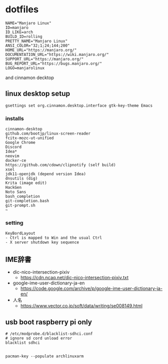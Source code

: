 # dotfiles

```
NAME="Manjaro Linux"
ID=manjaro
ID_LIKE=arch
BUILD_ID=rolling
PRETTY_NAME="Manjaro Linux"
ANSI_COLOR="32;1;24;144;200"
HOME_URL="https://manjaro.org/"
DOCUMENTATION_URL="https://wiki.manjaro.org/"
SUPPORT_URL="https://manjaro.org/"
BUG_REPORT_URL="https://bugs.manjaro.org/"
LOGO=manjarolinux
```
and cinnamon decktop


## linux desktop setup
```
gsettings set org.cinnamon.desktop.interface gtk-key-theme Emacs
```

### installs

```
cinnamon-desktop
github.com/bootjp/linux-screen-reader
fcitx-mozc-ut-unified
Google Chrome
Discord
Idea*
neovim
docker-ce
https://github.com/cdown/clipnotify (self build)
xsel
jdk11-openjdk (depend version Idea)
dnsutils (dig)
Krita (image edit)
HackGen
Noto Sans
bash_completion
git-completion.bash
git-prompt.sh
~
```

### setting
```
KeyBordLayout
- Ctrl is mapped to Win and the usual Ctrl
- X server shutdown key sequence
```
## IME辞書
* dic-nico-intersection-pixiv
  - https://cdn.ncaq.net/dic-nico-intersection-pixiv.txt
* google-ime-user-dictionary-ja-en
  - https://code.google.com/archive/p/google-ime-user-dictionary-ja-en/
* 人名
  - https://www.vector.co.jp/soft/data/writing/se008149.html

## usb boot raspberry pi only 

```
# /etc/modprobe.d/blacklist-sdhci.conf
# ignore sd cord unload error
blacklist sdhci 


```
```
pacman-key --populate archlinuxarm
```
